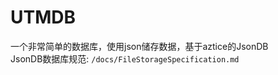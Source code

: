 # UTMDB
一个非常简单的数据库，使用json储存数据，基于aztice的JsonDB<br/>
JsonDB数据库规范: `/docs/FileStorageSpecification.md`
